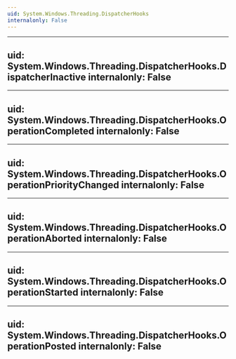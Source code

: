 ```yaml
---
uid: System.Windows.Threading.DispatcherHooks
internalonly: False
---
```


---
uid: System.Windows.Threading.DispatcherHooks.DispatcherInactive
internalonly: False
---

---
uid: System.Windows.Threading.DispatcherHooks.OperationCompleted
internalonly: False
---

---
uid: System.Windows.Threading.DispatcherHooks.OperationPriorityChanged
internalonly: False
---

---
uid: System.Windows.Threading.DispatcherHooks.OperationAborted
internalonly: False
---

---
uid: System.Windows.Threading.DispatcherHooks.OperationStarted
internalonly: False
---

---
uid: System.Windows.Threading.DispatcherHooks.OperationPosted
internalonly: False
---
